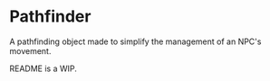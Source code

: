 # Pathfinder

A pathfinding object made to simplify the management of an NPC's movement. 

README is a WIP.
